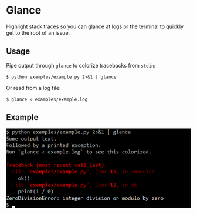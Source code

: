 Glance
======

Highlight stack traces so you can glance at logs or the terminal
to quickly get to the root of an issue.


Usage
-----

Pipe output through `glance` to colorize tracebacks from `stdin`:

```console
$ python examples/example.py 2>&1 | glance
```

Or read from a log file:

```console
$ glance < examples/example.log
```


Example
-------

![Screenshot](artwork/screenshot.png)
